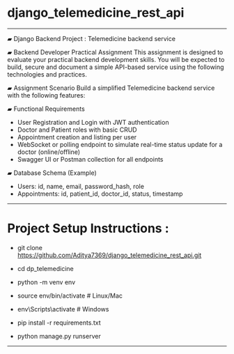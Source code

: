 ﻿# django_telemedicine_rest_api
---
▰ Django Backend Project : Telemedicine backend service

▰ Backend Developer Practical Assignment
This assignment is designed to evaluate your practical backend development skills.
You will be expected to build, secure and document a simple API-based service using the following technologies and practices.

▰ Assignment Scenario
Build a simplified Telemedicine backend service with the following features:

▰ Functional Requirements
* User Registration and Login with JWT authentication
* Doctor and Patient roles with basic CRUD
* Appointment creation and listing per user
* WebSocket or polling endpoint to simulate real-time status update for a doctor (online/offline)
* Swagger UI or Postman collection for all endpoints

▰ Database Schema (Example)
* Users: id, name, email, password_hash, role
* Appointments: id, patient_id, doctor_id, status, timestamp

---

# Project Setup Instructions :

* git clone https://github.com/Aditya7369/django_telemedicine_rest_api.git
* cd dp_telemedicine

* python -m venv env
* source env/bin/activate      # Linux/Mac
* env\Scripts\activate         # Windows

* pip install -r requirements.txt
* python manage.py runserver

---



